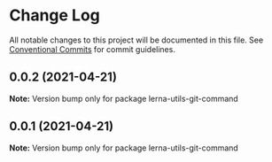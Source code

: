 # Change Log

All notable changes to this project will be documented in this file.
See [Conventional Commits](https://conventionalcommits.org) for commit guidelines.

## 0.0.2 (2021-04-21)

**Note:** Version bump only for package lerna-utils-git-command





## 0.0.1 (2021-04-21)

**Note:** Version bump only for package lerna-utils-git-command
